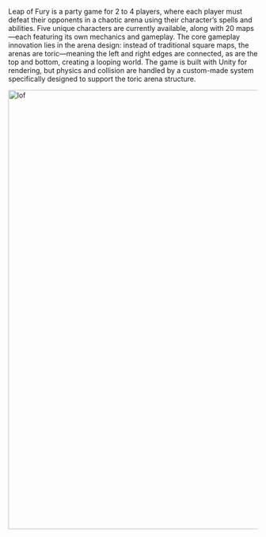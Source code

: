 Leap of Fury is a party game for 2 to 4 players, where each player must defeat their opponents in a chaotic arena using their character’s spells and abilities.
Five unique characters are currently available, along with 20 maps—each featuring its own mechanics and gameplay.
The core gameplay innovation lies in the arena design: instead of traditional square maps, the arenas are toric—meaning the left and right edges are connected, as are the top and bottom, creating a looping world.
The game is built with Unity for rendering, but physics and collision are handled by a custom-made system specifically designed to support the toric arena structure.

<img width="1578" height="886" alt="lof" src="https://github.com/user-attachments/assets/f8db7b4a-8e67-43d4-9ef3-d011ae57ad4a" />

